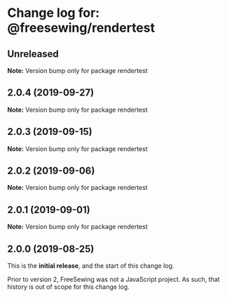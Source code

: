 # Change log for: @freesewing/rendertest


## Unreleased

**Note:** Version bump only for package rendertest


## 2.0.4 (2019-09-27)

**Note:** Version bump only for package rendertest


## 2.0.3 (2019-09-15)

**Note:** Version bump only for package rendertest


## 2.0.2 (2019-09-06)

**Note:** Version bump only for package rendertest


## 2.0.1 (2019-09-01)

**Note:** Version bump only for package rendertest




## 2.0.0 (2019-08-25)

This is the **initial release**, and the start of this change log.

Prior to version 2, FreeSewing was not a JavaScript project.
As such, that history is out of scope for this change log.
